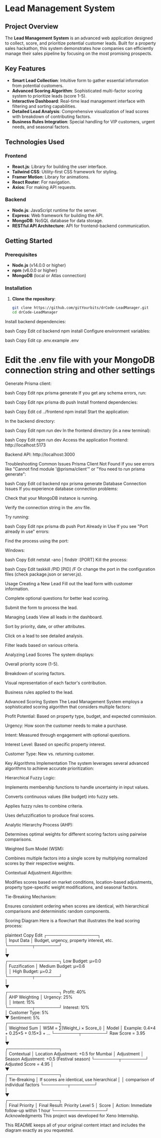 # Lead Management System

## Project Overview

The **Lead Management System** is an advanced web application designed to collect, score, and prioritize potential customer leads. Built for a property sales hackathon, this system demonstrates how companies can efficiently manage their sales pipeline by focusing on the most promising prospects.

## Key Features

- **Smart Lead Collection**: Intuitive form to gather essential information from potential customers.
- **Advanced Scoring Algorithm**: Sophisticated multi-factor scoring system to prioritize leads (score 1-5).
- **Interactive Dashboard**: Real-time lead management interface with filtering and sorting capabilities.
- **Detailed Lead Analysis**: Comprehensive visualization of lead scores with breakdown of contributing factors.
- **Business Rules Integration**: Special handling for VIP customers, urgent needs, and seasonal factors.

## Technologies Used

### Frontend

- **React.js**: Library for building the user interface.
- **Tailwind CSS**: Utility-first CSS framework for styling.
- **Framer Motion**: Library for animations.
- **React Router**: For navigation.
- **Axios**: For making API requests.

### Backend

- **Node.js**: JavaScript runtime for the server.
- **Express**: Web framework for building the API.
- **MongoDB**: NoSQL database for data storage.
- **RESTful API Architecture**: API for frontend-backend communication.

## Getting Started

### Prerequisites

- **Node.js** (v14.0.0 or higher)
- **npm** (v6.0.0 or higher)
- **MongoDB** (local or Atlas connection)

### Installation

1. **Clone the repository**:

   ```bash
   git clone https://github.com/gitYourbits/drCode-LeadManager.git
   cd drCode-LeadManager
Install backend dependencies:

bash
Copy
Edit
cd backend
npm install
Configure environment variables:

bash
Copy
Edit
cp .env.example .env
# Edit the .env file with your MongoDB connection string and other settings
Generate Prisma client:

bash
Copy
Edit
npx prisma generate
If you get any schema errors, run:

bash
Copy
Edit
npx prisma db push
Install frontend dependencies:

bash
Copy
Edit
cd ../frontend
npm install
Start the application:

In the backend directory:

bash
Copy
Edit
npm run dev
In the frontend directory (in a new terminal):

bash
Copy
Edit
npm run dev
Access the application
Frontend: http://localhost:5173

Backend API: http://localhost:3000

Troubleshooting Common Issues
Prisma Client Not Found
If you see errors like "Cannot find module '@prisma/client'" or "You need to run prisma generate":

bash
Copy
Edit
cd backend
npx prisma generate
Database Connection Issues
If you experience database connection problems:

Check that your MongoDB instance is running.

Verify the connection string in the .env file.

Try running:

bash
Copy
Edit
npx prisma db push
Port Already in Use
If you see "Port already in use" errors:

Find the process using the port:

Windows:

bash
Copy
Edit
netstat -ano | findstr :[PORT]
Kill the process:

bash
Copy
Edit
taskkill /PID [PID] /F
Or change the port in the configuration files (check package.json or server.js).

Usage
Creating a New Lead
Fill out the lead form with customer information.

Complete optional questions for better lead scoring.

Submit the form to process the lead.

Managing Leads
View all leads in the dashboard.

Sort by priority, date, or other attributes.

Click on a lead to see detailed analysis.

Filter leads based on various criteria.

Analyzing Lead Scores
The system displays:

Overall priority score (1-5).

Breakdown of scoring factors.

Visual representation of each factor's contribution.

Business rules applied to the lead.

Advanced Scoring System
The Lead Management System employs a sophisticated scoring algorithm that considers multiple factors:

Profit Potential: Based on property type, budget, and expected commission.

Urgency: How soon the customer needs to make a purchase.

Intent: Measured through engagement with optional questions.

Interest Level: Based on specific property interest.

Customer Type: New vs. returning customer.

Key Algorithms Implementation
The system leverages several advanced algorithms to achieve accurate prioritization:

Hierarchical Fuzzy Logic:

Implements membership functions to handle uncertainty in input values.

Converts continuous values (like budget) into fuzzy sets.

Applies fuzzy rules to combine criteria.

Uses defuzzification to produce final scores.

Analytic Hierarchy Process (AHP):

Determines optimal weights for different scoring factors using pairwise comparisons.

Weighted Sum Model (WSM):

Combines multiple factors into a single score by multiplying normalized scores by their respective weights.

Contextual Adjustment Algorithm:

Modifies scores based on market conditions, location-based adjustments, property type-specific weight modifications, and seasonal factors.

Tie-Breaking Mechanism:

Ensures consistent ordering when scores are identical, with hierarchical comparisons and deterministic random components.

Scoring Diagram
Here is a flowchart that illustrates the lead scoring process:

plaintext
Copy
Edit
┌─────────────────┐                        
│   Input Data    │  Budget, urgency, property interest, etc.
└────────┬────────┘                        
         │                                
         ▼                                
┌─────────────────┐  Low Budget: μ=0.0     
│  Fuzzification  │  Medium Budget: μ=0.6  
│                 │  High Budget: μ=0.2     
└────────┬────────┘                        
         │                                
         ▼                                
┌─────────────────┐  Profit: 40%           
│  AHP Weighting  │  Urgency: 25%          
│                 │  Intent: 15%           
└────────┬────────┘  Interest: 10%          
         │         Customer Type: 5%        
         ▼         Sentiment: 5%           
┌─────────────────┐                        
│  Weighted Sum   │  WSM = ∑(Weight_i × Score_i)
│     Model       │  Example: 0.4×4 + 0.25×5 + 0.15×3 + ...
└────────┬────────┘  Raw Score = 3.95     
         │                                
         ▼                                
┌─────────────────┐                        
│   Contextual    │  Location Adjustment: +0.5 for Mumbai
│   Adjustment    │  Season Adjustment: +0.5 (Festival season)
└────────┬────────┘  Adjusted Score = 4.95
         │                                
         ▼                                
┌─────────────────┐                        
│  Tie-Breaking   │  If scores are identical, use hierarchical
│                 │  comparison of individual factors
└────────┬────────┘                        
         │                                
         ▼                                
┌─────────────────┐                        
│  Final Priority │  Final Result: Priority Level 5
│     Score       │  Action: Immediate follow-up within 1 hour
└─────────────────┘                        
Acknowledgments
This project was developed for Xeno Internship.

This README keeps all of your original content intact and includes the diagram exactly as you requested.







